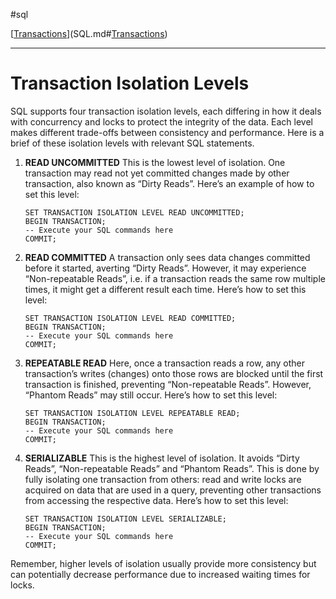 #sql 

[[Transactions](SQLRoadmap/transactions/index.md)](SQL.md#[Transactions](SQLRoadmap/transactions/index.md))

---
# Transaction Isolation Levels

SQL supports four transaction isolation levels, each differing in how it deals with concurrency and locks to protect the integrity of the data. Each level makes different trade-offs between consistency and performance. Here is a brief of these isolation levels with relevant SQL statements.

1. **READ UNCOMMITTED** This is the lowest level of isolation. One transaction may read not yet committed changes made by other transaction, also known as “Dirty Reads”. Here’s an example of how to set this level:
    
    ```
    SET TRANSACTION ISOLATION LEVEL READ UNCOMMITTED;
    BEGIN TRANSACTION;
    -- Execute your SQL commands here
    COMMIT;
    ```
    
2. **READ COMMITTED** A transaction only sees data changes committed before it started, averting “Dirty Reads”. However, it may experience “Non-repeatable Reads”, i.e. if a transaction reads the same row multiple times, it might get a different result each time. Here’s how to set this level:
    
    ```
    SET TRANSACTION ISOLATION LEVEL READ COMMITTED;
    BEGIN TRANSACTION;
    -- Execute your SQL commands here
    COMMIT;
    ```
    
3. **REPEATABLE READ** Here, once a transaction reads a row, any other transaction’s writes (changes) onto those rows are blocked until the first transaction is finished, preventing “Non-repeatable Reads”. However, “Phantom Reads” may still occur. Here’s how to set this level:
    
    ```
    SET TRANSACTION ISOLATION LEVEL REPEATABLE READ;
    BEGIN TRANSACTION;
    -- Execute your SQL commands here
    COMMIT;
    ```
    
4. **SERIALIZABLE** This is the highest level of isolation. It avoids “Dirty Reads”, “Non-repeatable Reads” and “Phantom Reads”. This is done by fully isolating one transaction from others: read and write locks are acquired on data that are used in a query, preventing other transactions from accessing the respective data. Here’s how to set this level:
    
    ```
    SET TRANSACTION ISOLATION LEVEL SERIALIZABLE;
    BEGIN TRANSACTION;
    -- Execute your SQL commands here
    COMMIT;
    ```
    

Remember, higher levels of isolation usually provide more consistency but can potentially decrease performance due to increased waiting times for locks.